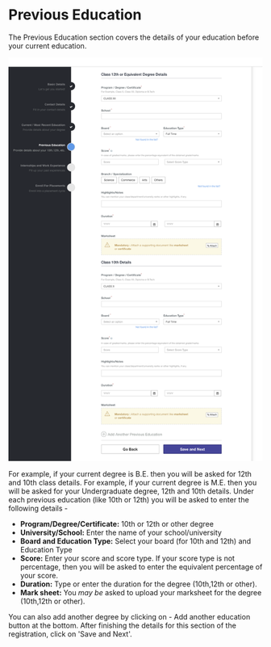 # Previous Education

The Previous Education section covers the details of your education before your current education.

![](<../../.gitbook/assets/image (156).png>)

For example, if your current degree is B.E. then you will be asked for 12th and 10th class details. For example, if your current degree is M.E. then you will be asked for your Undergraduate degree, 12th and 10th details. Under each previous education (like 10th or 12th) you will be asked to enter the following details -&#x20;

* **Program/Degree/Certificate:** 10th or 12th or other degree
* **University/School:** Enter the name of your school/university
* **Board and Education Type:** Select your board (for 10th and 12th) and Education Type
* **Score:** Enter your score and score type. If your score type is not percentage, then you will be asked to enter the equivalent percentage of your score.
* **Duration:** Type or enter the duration for the degree (10th,12th or other).
* **Mark sheet:** You _may be_ asked to upload your marksheet for the degree (10th,12th or other).

You can also add another degree by clicking on - Add another education button at the bottom. After finishing the details for this section of the registration, click on 'Save and Next'.

